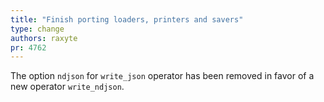 ```yaml
---
title: "Finish porting loaders, printers and savers"
type: change
authors: raxyte
pr: 4762
---
```


The option `ndjson` for `write_json` operator has been removed in favor of a new
operator `write_ndjson`.
